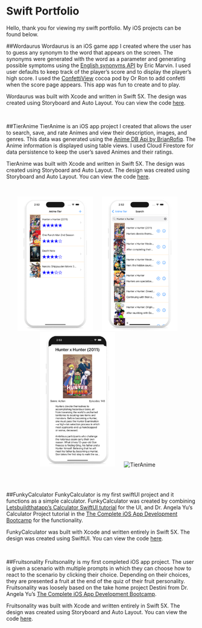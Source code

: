 # Swift Portfolio
Hello, thank you for viewing my swift portfolio. My iOS projects can be found below.

##Wordaurus
Wordaurus is an iOS game app I created where the user has to guess any synonym to the word that appears on the screen. The synonyms were generated with the word as a parameter and generating possible symptoms using the [English synonyms API](https://rapidapi.com/ericmorvax-2YHUl-ynmUD/api/english-synonyms) by Eric Marvin. I used user defaults to keep track of the player’s score and to display the player’s high score. I used the [ConfettiView](https://cocoapods.org/pods/ConfettiView) cocoa pod by Or Ron to add confetti when the score page appears. This app was fun to create and to play.

Wordaurus was built with Xcode and written in Swift 5X. The design was created using Storyboard and Auto Layout.  You can view the code [here](https://github.com/elenagalluzzo/Wordaurus).  

</br>

##TierAnime
TierAnime is an iOS app project I created that allows the user to search, save, and rate Animes and view their description, images, and genres. This data was generated using the [Anime DB Api by BrianRofiq](https://rapidapi.com/brian.rofiq/api/anime-db). The Anime information is displayed using table views. I used Cloud Firestore for data persistence to keep the user’s saved Animes and their ratings.

TierAnime was built with Xcode and written in Swift 5X. The design was created using Storyboard and Auto Layout. The design was created using Storyboard and Auto Layout.  You can view the code [here](https://github.com/elenagalluzzo/TierAnime).
                                                                                       
<br>
<p align="center">
	<img src="images/TierAnimeImages/TierAnimePreview1.png" width="200"  title="TierAnime">&nbsp;&nbsp;&nbsp;&nbsp;&nbsp;
	<img src="images/TierAnimeImages/TierAnimePreview2.png" width="200”  title="TierAnime">&nbsp;&nbsp;&nbsp;&nbsp;&nbsp;
 	<img src="images/TierAnimeImages/TierAnimePreview3.png" width="200"  title="TierAnime">&nbsp;&nbsp;&nbsp;&nbsp;&nbsp;
	<img src="images/TierAnimeImages/TierAnimePreview4.gif" width="200"  title="TierAnime">&nbsp;&nbsp;&nbsp;&nbsp;&nbsp;
</p>
<br></br>
                                                                                        
##FunkyCalculator
FunkyCalculator is my first swiftUI project and it functions as a simple calculator. FunkyCalculator was created by combining [Letsbuildthatapp’s Calculator SwiftUI tutorial](https://www.letsbuildthatapp.com/courses/Calculator%20SwiftUI) for the UI, and Dr. Angela Yu’s Calculator Project tutorial in the [The Complete iOS App Development Bootcamp](https://www.udemy.com/course/ios-13-app-development-bootcamp/) for the functionality.

FunkyCalculator was built with Xcode and written entirely in Swift 5X. The design was created using SwiftUI. You can view the code [here](https://github.com/elenagalluzzo/FunkyCalculator).  

 </br>
                                                                                        
##Fruitsonality
Fruitsonality is my first completed iOS app project. The user is given a scenario with multiple prompts in which they can choose how to react to the scenario by clicking their choice. Depending on their choices, they are presented a fruit at the end of the quiz of their fruit personality. Fruitsonality was loosely based on the take home project Destini from Dr. Angela Yu’s [The Complete iOS App Development Bootcamp](https://www.udemy.com/course/ios-13-app-development-bootcamp/).

Fruitsonality was built with Xcode and written entirely in Swift 5X. The design was created using Storyboard and Auto Layout. You can view the code [here](https://github.com/elenagalluzzo/fruitsonality).
